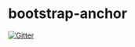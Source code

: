 # bootstrap-anchor

[![Gitter](https://badges.gitter.im/unicorn-fail/bootstrap-anchor.svg)](https://gitter.im/unicorn-fail/bootstrap-anchor?utm_source=badge&utm_medium=badge&utm_campaign=pr-badge&utm_content=badge)
